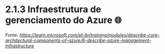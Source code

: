 # 2.1.3 Infraestrutura de gerenciamento do Azure 🌐
###### Fonte: https://learn.microsoft.com/pt-br/training/modules/describe-core-architectural-components-of-azure/6-describe-azure-management-infrastructure
